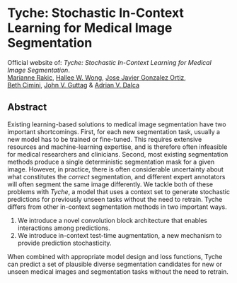# Tyche: Stochastic In-Context Learning for Medical Image Segmentation


Official website of: _Tyche: Stochastic In-Context Learning for Medical Image Segmentation_.  
[Marianne Rakic](https://mariannerakic.github.io/), [Hallee W. Wong](https://halleewong.github.io/), [Jose Javier Gonzalez Ortiz](https://josejg.com/),  
[Beth Cimini](https://www.broadinstitute.org/bios/beth-cimini), [John V. Guttag](https://people.csail.mit.edu/guttag/) \& [Adrian V. Dalca](https://www.mit.edu/~adalca/)


## Abstract
Existing learning-based solutions to medical image segmentation have two important shortcomings. First, for each new segmentation task, usually a new model has to be trained or fine-tuned. This requires extensive resources and machine-learning expertise, and is therefore often infeasible for medical researchers and clinicians. Second, most existing segmentation methods produce a single deterministic segmentation mask for a given image. However, in practice, there is often considerable uncertainty about what constitutes the _correct_ segmentation, and different expert annotators will often segment the same image differently. We tackle both of these problems with _Tyche_, a model that uses a context set to generate stochastic predictions for previously unseen tasks without the need to retrain. Tyche differs from other in-context segmentation methods in two important ways.  

1. We introduce a novel convolution block architecture that enables interactions among predictions.
2. We introduce in-context test-time augmentation, a new mechanism to provide prediction stochasticity.

When combined with appropriate model design and loss functions, Tyche can predict a set of plausible diverse segmentation candidates for new or unseen medical images and segmentation tasks without the need to retrain.
